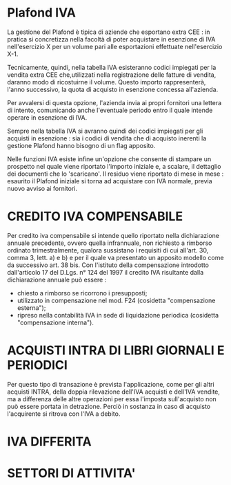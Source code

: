 # Plafond IVA
La gestione del Plafond è tipica di aziende che esportano extra CEE :  in pratica si concretizza nella facoltà di poter acquistare in esenzione di IVA nell'esercizio X per un volume pari alle esportazioni effettuate nell'esercizio X-1.

Tecnicamente, quindi, nella tabella IVA esisteranno codici impiegati per la vendita extra CEE che,utilizzati nella registrazione delle fatture di vendita, daranno modo di ricostuirne il volume.
Questo importo rappresenterà, l'anno successivo, la quota di acquisto in esenzione concessa all'azienda.

Per avvalersi di questa opzione, l'azienda invia ai propri fornitori una lettera di intento, comunicando anche l'eventuale periodo entro il quale intende operare in esenzione di IVA.

Sempre nella tabella IVA si avranno quindi dei codici impiegati per gli acquisti in esenzione :  sia i codici di vendita che di acquisto inerenti la gestione Plafond hanno bisogno di un flag apposito.

Nelle funzioni IVA esiste infine un'opzione che consente di stampare un prospetto nel quale viene riportato l'importo iniziale e, a scalare, il dettaglio dei documenti che lo 'scaricano'.
Il residuo viene riportato di mese in mese :  esaurito il Plafond iniziale si torna ad acquistare con IVA normale, previa nuovo avviso ai fornitori.

# CREDITO IVA COMPENSABILE
Per credito iva compensabile si intende quello riportato nella dichiarazione annuale precedente, ovvero quella infrannuale, non richiesto a rimborso ordinato trimestralmente, qualora sussistano i requisiti di cui all'art. 30, comma 3, lett. a) e b) e per il quale va presentato un apposito modello come da successivo art. 38 bis.
Con l'istituto della compensazione introdotto dall'articolo 17 del D.Lgs. n° 124 del 1997 il credito IVA risultante dalla dichiarazione annuale può essere : 
 - chiesto a rimborso se ricorrono i presupposti;
 - utilizzato in compensazione nel mod. F24 (cosidetta "compensazione esterna");
 - ripreso nella contabilità IVA in sede di liquidazione periodica (cosidetta "compensazione interna").

# ACQUISTI INTRA DI LIBRI GIORNALI E PERIODICI
Per questo tipo di transazione è prevista l'applicazione, come per gli altri acquisti INTRA, della doppia rilevazione dell'IVA acquisti e dell'IVA vendite, ma a differenza delle altre operazioni per essa l'imposta sull'acquisto non può essere portata in detrazione.
Perciò in sostanza in caso di acquisto l'acquirente si ritrova con l'IVA a debito.

# IVA DIFFERITA

# SETTORI DI ATTIVITA'
